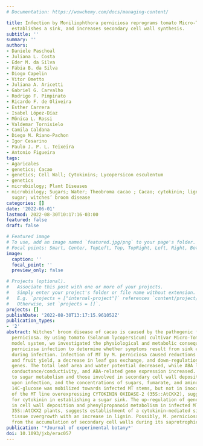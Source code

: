 ```yaml
---
# Documentation: https://wowchemy.com/docs/managing-content/

title: Infection by Moniliophthora perniciosa reprograms tomato Micro-Tom physiology,
  establishes a sink, and increases secondary cell wall synthesis.
subtitle: ''
summary: ''
authors:
- Daniele Paschoal
- Juliana L. Costa
- Eder M. da Silva
- Fábia B. da Silva
- Diogo Capelin
- Vitor Ometto
- Juliana A. Aricetti
- Gabriel G. Carvalho
- Rodrigo F. Pimpinato
- Ricardo F. de Oliveira
- Esther Carrera
- Isabel López-Díaz
- Mônica L. Rossi
- Valdemar Tornisielo
- Camila Caldana
- Diego M. Riano-Pachon
- Igor Cesarino
- Paulo J. P. L. Teixeira
- Antonio Figueira
tags:
- Agaricales
- genetics; Cacao
- genetics; Cell Wall; Cytokinins; Lycopersicon esculentum
- genetics
- microbiology; Plant Diseases
- microbiology; Sugars; Water; Theobroma cacao ; Cacao; cytokinin; lignin; saprotrophic;
  sugar; witches’ broom disease
categories: []
date: '2022-06-01'
lastmod: 2022-08-30T10:17:16-03:00
featured: false
draft: false

# Featured image
# To use, add an image named `featured.jpg/png` to your page's folder.
# Focal points: Smart, Center, TopLeft, Top, TopRight, Left, Right, BottomLeft, Bottom, BottomRight.
image:
  caption: ''
  focal_point: ''
  preview_only: false

# Projects (optional).
#   Associate this post with one or more of your projects.
#   Simply enter your project's folder or file name without extension.
#   E.g. `projects = ["internal-project"]` references `content/project/deep-learning/index.md`.
#   Otherwise, set `projects = []`.
projects: []
publishDate: '2022-08-30T13:17:15.961052Z'
publication_types:
- '2'
abstract: Witches' broom disease of cacao is caused by the pathogenic fungus Moniliophthora
  perniciosa. By using tomato (Solanum lycopersicum) cultivar Micro-Tom (MT) as a
  model system, we investigated the physiological and metabolic consequences of M.
  perniciosa infection to determine whether symptoms result from sink establishment
  during infection. Infection of MT by M. perniciosa caused reductions in root biomass
  and fruit yield, a decrease in leaf gas exchange, and down-regulation of photosynthesis-related
  genes. The total leaf area and water potential decreased, while ABA levels, water
  conductance/conductivity, and ABA-related gene expression increased. Genes related
  to sugar metabolism and those involved in secondary cell wall deposition were up-regulated
  upon infection, and the concentrations of sugars, fumarate, and amino acids increased.
  14C-glucose was mobilized towards infected MT stems, but not in inoculated stems
  of the MT line overexpressing CYTOKININ OXIDASE-2 (35S::AtCKX2), suggesting a role
  for cytokinin in establishing a sugar sink. The up-regulation of genes involved
  in cell wall deposition and phenylpropanoid metabolism in infected MT, but not in
  35S::AtCKX2 plants, suggests establishment of a cytokinin-mediated sink that promotes
  tissue overgrowth with an increase in lignin. Possibly, M. perniciosa could benefit
  from the accumulation of secondary cell walls during its saprotrophic phase of infection.
publication: '*Journal of experimental botany*'
doi: 10.1093/jxb/erac057
---
```

